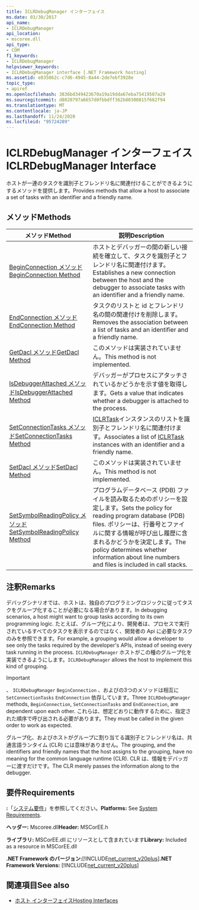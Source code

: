 ```yaml
---
title: ICLRDebugManager インターフェイス
ms.date: 03/30/2017
api_name:
- ICLRDebugManager
api_location:
- mscoree.dll
api_type:
- COM
f1_keywords:
- ICLRDebugManager
helpviewer_keywords:
- ICLRDebugManager interface [.NET Framework hosting]
ms.assetid: e835062c-c7d6-4945-8a44-2de7ebf3928e
topic_type:
- apiref
ms.openlocfilehash: 3836bd349423670a19a19dda67eba75419507a29
ms.sourcegitcommit: d8020797a6657d0fbbdff362b80300815f682f94
ms.translationtype: MT
ms.contentlocale: ja-JP
ms.lasthandoff: 11/24/2020
ms.locfileid: "95724289"
---
```

# <a name="iclrdebugmanager-interface"></a><span data-ttu-id="4fd46-102">ICLRDebugManager インターフェイス</span><span class="sxs-lookup"><span data-stu-id="4fd46-102">ICLRDebugManager Interface</span></span>

<span data-ttu-id="4fd46-103">ホストが一連のタスクを識別子とフレンドリ名に関連付けることができるようにするメソッドを提供します。</span><span class="sxs-lookup"><span data-stu-id="4fd46-103">Provides methods that allow a host to associate a set of tasks with an identifier and a friendly name.</span></span>  
  
## <a name="methods"></a><span data-ttu-id="4fd46-104">メソッド</span><span class="sxs-lookup"><span data-stu-id="4fd46-104">Methods</span></span>  
  
|<span data-ttu-id="4fd46-105">メソッド</span><span class="sxs-lookup"><span data-stu-id="4fd46-105">Method</span></span>|<span data-ttu-id="4fd46-106">説明</span><span class="sxs-lookup"><span data-stu-id="4fd46-106">Description</span></span>|  
|------------|-----------------|  
|[<span data-ttu-id="4fd46-107">BeginConnection メソッド</span><span class="sxs-lookup"><span data-stu-id="4fd46-107">BeginConnection Method</span></span>](iclrdebugmanager-beginconnection-method.md)|<span data-ttu-id="4fd46-108">ホストとデバッガーの間の新しい接続を確立して、タスクを識別子とフレンドリ名に関連付けます。</span><span class="sxs-lookup"><span data-stu-id="4fd46-108">Establishes a new connection between the host and the debugger to associate tasks with an identifier and a friendly name.</span></span>|  
|[<span data-ttu-id="4fd46-109">EndConnection メソッド</span><span class="sxs-lookup"><span data-stu-id="4fd46-109">EndConnection Method</span></span>](iclrdebugmanager-endconnection-method.md)|<span data-ttu-id="4fd46-110">タスクのリストと id とフレンドリ名の間の関連付けを削除します。</span><span class="sxs-lookup"><span data-stu-id="4fd46-110">Removes the association between a list of tasks and an identifier and a friendly name.</span></span>|  
|[<span data-ttu-id="4fd46-111">GetDacl メソッド</span><span class="sxs-lookup"><span data-stu-id="4fd46-111">GetDacl Method</span></span>](iclrdebugmanager-getdacl-method.md)|<span data-ttu-id="4fd46-112">このメソッドは実装されていません。</span><span class="sxs-lookup"><span data-stu-id="4fd46-112">This method is not implemented.</span></span>|  
|[<span data-ttu-id="4fd46-113">IsDebuggerAttached メソッド</span><span class="sxs-lookup"><span data-stu-id="4fd46-113">IsDebuggerAttached Method</span></span>](iclrdebugmanager-isdebuggerattached-method.md)|<span data-ttu-id="4fd46-114">デバッガーがプロセスにアタッチされているかどうかを示す値を取得します。</span><span class="sxs-lookup"><span data-stu-id="4fd46-114">Gets a value that indicates whether a debugger is attached to the process.</span></span>|  
|[<span data-ttu-id="4fd46-115">SetConnectionTasks メソッド</span><span class="sxs-lookup"><span data-stu-id="4fd46-115">SetConnectionTasks Method</span></span>](iclrdebugmanager-setconnectiontasks-method.md)|<span data-ttu-id="4fd46-116">[ICLRTask](iclrtask-interface.md)インスタンスのリストを識別子とフレンドリ名に関連付けます。</span><span class="sxs-lookup"><span data-stu-id="4fd46-116">Associates a list of [ICLRTask](iclrtask-interface.md) instances with an identifier and a friendly name.</span></span>|  
|[<span data-ttu-id="4fd46-117">SetDacl メソッド</span><span class="sxs-lookup"><span data-stu-id="4fd46-117">SetDacl Method</span></span>](iclrdebugmanager-setdacl-method.md)|<span data-ttu-id="4fd46-118">このメソッドは実装されていません。</span><span class="sxs-lookup"><span data-stu-id="4fd46-118">This method is not implemented.</span></span>|  
|[<span data-ttu-id="4fd46-119">SetSymbolReadingPolicy メソッド</span><span class="sxs-lookup"><span data-stu-id="4fd46-119">SetSymbolReadingPolicy Method</span></span>](iclrdebugmanager-setsymbolreadingpolicy-method.md)|<span data-ttu-id="4fd46-120">プログラムデータベース (PDB) ファイルを読み取るためのポリシーを設定します。</span><span class="sxs-lookup"><span data-stu-id="4fd46-120">Sets the policy for reading program database (PDB) files.</span></span> <span data-ttu-id="4fd46-121">ポリシーは、行番号とファイルに関する情報が呼び出し履歴に含まれるかどうかを決定します。</span><span class="sxs-lookup"><span data-stu-id="4fd46-121">The policy determines whether information about line numbers and files is included in call stacks.</span></span>|  
  
## <a name="remarks"></a><span data-ttu-id="4fd46-122">注釈</span><span class="sxs-lookup"><span data-stu-id="4fd46-122">Remarks</span></span>  

 <span data-ttu-id="4fd46-123">デバッグシナリオでは、ホストは、独自のプログラミングロジックに従ってタスクをグループ化することが必要になる場合があります。</span><span class="sxs-lookup"><span data-stu-id="4fd46-123">In debugging scenarios, a host might want to group tasks according to its own programming logic.</span></span> <span data-ttu-id="4fd46-124">たとえば、グループ化により、開発者は、プロセスで実行されているすべてのタスクを表示するのではなく、開発者の Api に必要なタスクのみを参照できます。</span><span class="sxs-lookup"><span data-stu-id="4fd46-124">For example, a grouping would allow a developer to see only the tasks required by the developer's APIs, instead of seeing every task running in the process.</span></span> <span data-ttu-id="4fd46-125">`ICLRDebugManager` ホストがこの種のグループ化を実装できるようにします。</span><span class="sxs-lookup"><span data-stu-id="4fd46-125">`ICLRDebugManager` allows the host to implement this kind of grouping.</span></span>  
  
> [!IMPORTANT]
> <span data-ttu-id="4fd46-126">、 `ICLRDebugManager` `BeginConnection` 、およびの3つのメソッドは相互に `SetConnectionTasks` `EndConnection` 依存しています。</span><span class="sxs-lookup"><span data-stu-id="4fd46-126">Three `ICLRDebugManager` methods, `BeginConnection`, `SetConnectionTasks` and `EndConnection`, are dependent upon each other.</span></span> <span data-ttu-id="4fd46-127">これらは、想定どおりに動作するために、指定された順序で呼び出される必要があります。</span><span class="sxs-lookup"><span data-stu-id="4fd46-127">They must be called in the given order to work as expected.</span></span>  
  
 <span data-ttu-id="4fd46-128">グループ化、およびホストがグループに割り当てる識別子とフレンドリ名は、共通言語ランタイム (CLR) には意味がありません。</span><span class="sxs-lookup"><span data-stu-id="4fd46-128">The grouping, and the identifiers and friendly names that the host assigns to the grouping, have no meaning for the common language runtime (CLR).</span></span> <span data-ttu-id="4fd46-129">CLR は、情報をデバッガーに渡すだけです。</span><span class="sxs-lookup"><span data-stu-id="4fd46-129">The CLR merely passes the information along to the debugger.</span></span>  
  
## <a name="requirements"></a><span data-ttu-id="4fd46-130">要件</span><span class="sxs-lookup"><span data-stu-id="4fd46-130">Requirements</span></span>  

 <span data-ttu-id="4fd46-131">**:**「[システム要件](../../get-started/system-requirements.md)」を参照してください。</span><span class="sxs-lookup"><span data-stu-id="4fd46-131">**Platforms:** See [System Requirements](../../get-started/system-requirements.md).</span></span>  
  
 <span data-ttu-id="4fd46-132">**ヘッダー:** Mscoree.dll</span><span class="sxs-lookup"><span data-stu-id="4fd46-132">**Header:** MSCorEE.h</span></span>  
  
 <span data-ttu-id="4fd46-133">**ライブラリ:** MSCorEE.dll にリソースとして含まれています</span><span class="sxs-lookup"><span data-stu-id="4fd46-133">**Library:** Included as a resource in MSCorEE.dll</span></span>  
  
 <span data-ttu-id="4fd46-134">**.NET Framework のバージョン:**[!INCLUDE[net_current_v20plus](../../../../includes/net-current-v20plus-md.md)]</span><span class="sxs-lookup"><span data-stu-id="4fd46-134">**.NET Framework Versions:** [!INCLUDE[net_current_v20plus](../../../../includes/net-current-v20plus-md.md)]</span></span>  
  
## <a name="see-also"></a><span data-ttu-id="4fd46-135">関連項目</span><span class="sxs-lookup"><span data-stu-id="4fd46-135">See also</span></span>

- [<span data-ttu-id="4fd46-136">ホスト インターフェイス</span><span class="sxs-lookup"><span data-stu-id="4fd46-136">Hosting Interfaces</span></span>](hosting-interfaces.md)
